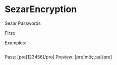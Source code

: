 # SezarEncryption
Sezar Passwords

First:
<code><?php include("sezar.php"); ?></code>

Examples:
<pre><?php echo sezar("123456"); ?></pre>

Pass: [pre]123456[/pre]
Preview: [pre]möç.:æ[/pre]
